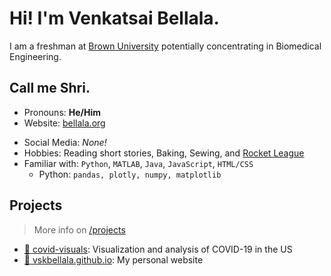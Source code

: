 # Hi! I'm Venkatsai Bellala.

I am a freshman at [Brown University](https://www.brown.edu/) potentially concentrating in Biomedical Engineering.

## Call me Shri.

- Pronouns: **He/Him**
- Website: [bellala.org](https://bellala.org)
<!-- - Resume: [/resume](https://bellala.org/resume) -->
- Social Media: *None!*
- Hobbies: Reading short stories, Baking, Sewing, and [Rocket League](https://www.rocketleague.com/)
- Familiar with: `Python`, `MATLAB`, `Java`, `JavaScript`, `HTML/CSS`
    - Python: `pandas, plotly, numpy, matplotlib`

## Projects

> More info on [/projects](https://bellala.org/projects)

- [:microbe: covid-visuals](https://github.com/vskbellala/covid-visuals): Visualization and analysis of COVID-19 in the US
- [:evergreen_tree: vskbellala.github.io](https://github.com/vskbellala/vskbellala.github.io): My personal website
